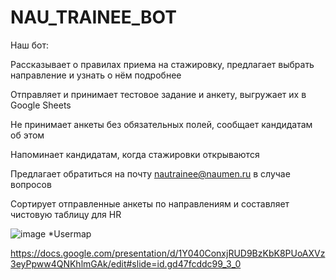 # NAU_TRAINEE_BOT
Наш бот:

Рассказывает о правилах приема на стажировку, предлагает выбрать направление и узнать о нём подробнее

Отправляет и принимает тестовое задание и анкету, выгружает их в Google Sheets

Не принимает анкеты без обязательных полей, сообщает кандидатам об этом

Напоминает кандидатам, когда стажировки открываются

Предлагает обратиться на почту nautrainee@naumen.ru в случае вопросов

Сортирует отправленные анкеты по направлениям и составляет чистовую таблицу для HR

![image](https://user-images.githubusercontent.com/43697696/115986557-62cbfa80-a5b9-11eb-9ec1-6835be1b857b.png)
*Usermap

https://docs.google.com/presentation/d/1Y040ConxjRUD9BzKbK8PUoAXVz3eyPpww4QNKhlmGAk/edit#slide=id.gd47fcddc99_3_0

